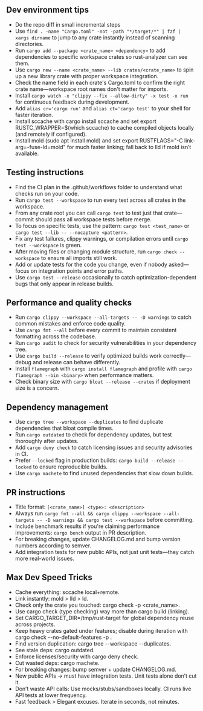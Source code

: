 ## Dev environment tips
- Do the repo diff in small incremental steps 
- Use `find . -name "Cargo.toml" -not -path "*/target/*" | fzf | xargs dirname` to jump to any crate instantly instead of scanning directories.
- Run `cargo add --package <crate_name> <dependency>` to add dependencies to specific workspace crates so rust-analyzer can see them.
- Use `cargo new --name <crate_name> --lib crates/<crate_name>` to spin up a new library crate with proper workspace integration.
- Check the name field in each crate's Cargo.toml to confirm the right crate name—workspace root names don't matter for imports.
- Install `cargo watch -x "clippy --fix --allow-dirty" -x test -x run` for continuous feedback during development.
- Add `alias cr='cargo run'` and `alias ct='cargo test'` to your shell for faster iteration.
- Install sccache with cargo install sccache and set export RUSTC_WRAPPER=$(which sccache) to cache compiled objects locally (and remotely if configured).
- Install mold (sudo apt install mold) and set export RUSTFLAGS="-C link-arg=-fuse-ld=mold" for much faster linking; fall back to lld if mold isn’t available.

## Testing instructions
- Find the CI plan in the .github/workflows folder to understand what checks run on your code.
- Run `cargo test --workspace` to run every test across all crates in the workspace.
- From any crate root you can call `cargo test` to test just that crate—commit should pass all workspace tests before merge.
- To focus on specific tests, use the pattern: `cargo test <test_name>` or `cargo test --lib -- --nocapture <pattern>`.
- Fix any test failures, clippy warnings, or compilation errors until `cargo test --workspace` is green.
- After moving files or changing module structure, run `cargo check --workspace` to ensure all imports still work.
- Add or update tests for the code you change, even if nobody asked—focus on integration points and error paths.
- Use `cargo test --release` occasionally to catch optimization-dependent bugs that only appear in release builds.

## Performance and quality checks
- Run `cargo clippy --workspace --all-targets -- -D warnings` to catch common mistakes and enforce code quality.
- Use `cargo fmt --all` before every commit to maintain consistent formatting across the codebase.
- Run `cargo audit` to check for security vulnerabilities in your dependency tree.
- Use `cargo build --release` to verify optimized builds work correctly—debug and release can behave differently.
- Install `flamegraph` with `cargo install flamegraph` and profile with `cargo flamegraph --bin <binary>` when performance matters.
- Check binary size with `cargo bloat --release --crates` if deployment size is a concern.

## Dependency management
- Use `cargo tree --workspace --duplicates` to find duplicate dependencies that bloat compile times.
- Run `cargo outdated` to check for dependency updates, but test thoroughly after updates.
- Add `cargo deny check` to catch licensing issues and security advisories in CI.
- Prefer `--locked` flag in production builds: `cargo build --release --locked` to ensure reproducible builds.
- Use `cargo machete` to find unused dependencies that slow down builds.

## PR instructions
- Title format: `[<crate_name>] <type>: <description>`
- Always run `cargo fmt --all && cargo clippy --workspace --all-targets -- -D warnings && cargo test --workspace` before committing.
- Include benchmark results if you're claiming performance improvements: `cargo bench` output in PR description.
- For breaking changes, update CHANGELOG.md and bump version numbers according to semver.
- Add integration tests for new public APIs, not just unit tests—they catch more real-world issues.

## Max Dev Speed Tricks
- Cache everything: sccache local+remote.
- Link instantly: mold > lld > ld.
- Check only the crate you touched: cargo check -p <crate_name>.
- Use cargo check (type checking) way more than cargo build (linking).
- Set CARGO_TARGET_DIR=/tmp/rust-target for global dependency reuse across projects.
- Keep heavy crates gated under features; disable during iteration with cargo check --no-default-features -p <crate>.
- Find version duplication: cargo tree --workspace --duplicates.
- See stale deps: cargo outdated.
- Enforce licenses/security with cargo deny check.
- Cut wasted deps: cargo machete.
- For breaking changes: bump semver + update CHANGELOG.md.
- New public APIs → must have integration tests. Unit tests alone don’t cut it.
- Don’t waste API calls: Use mocks/stubs/sandboxes locally. CI runs live API tests at lower frequency.
- Fast feedback > Elegant excuses. Iterate in seconds, not minutes.
